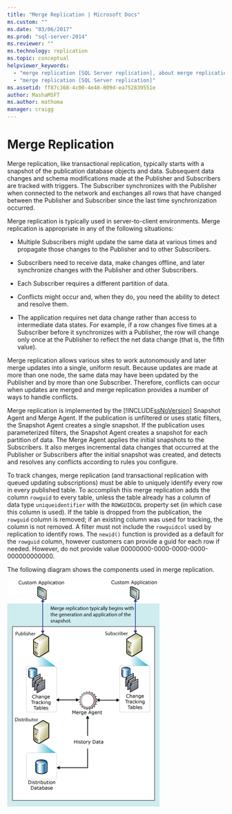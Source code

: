 ```yaml
---
title: "Merge Replication | Microsoft Docs"
ms.custom: ""
ms.date: "03/06/2017"
ms.prod: "sql-server-2014"
ms.reviewer: ""
ms.technology: replication
ms.topic: conceptual
helpviewer_keywords: 
  - "merge replication [SQL Server replication], about merge replication"
  - "merge replication [SQL Server replication]"
ms.assetid: ff87c368-4c00-4e48-809d-ea752839551e
author: MashaMSFT
ms.author: mathoma
manager: craigg
---
```

# Merge Replication
  Merge replication, like transactional replication, typically starts with a snapshot of the publication database objects and data. Subsequent data changes and schema modifications made at the Publisher and Subscribers are tracked with triggers. The Subscriber synchronizes with the Publisher when connected to the network and exchanges all rows that have changed between the Publisher and Subscriber since the last time synchronization occurred.

 Merge replication is typically used in server-to-client environments. Merge replication is appropriate in any of the following situations:

-   Multiple Subscribers might update the same data at various times and propagate those changes to the Publisher and to other Subscribers.

-   Subscribers need to receive data, make changes offline, and later synchronize changes with the Publisher and other Subscribers.

-   Each Subscriber requires a different partition of data.

-   Conflicts might occur and, when they do, you need the ability to detect and resolve them.

-   The application requires net data change rather than access to intermediate data states. For example, if a row changes five times at a Subscriber before it synchronizes with a Publisher, the row will change only once at the Publisher to reflect the net data change (that is, the fifth value).

 Merge replication allows various sites to work autonomously and later merge updates into a single, uniform result. Because updates are made at more than one node, the same data may have been updated by the Publisher and by more than one Subscriber. Therefore, conflicts can occur when updates are merged and merge replication provides a number of ways to handle conflicts.

 Merge replication is implemented by the [!INCLUDE[ssNoVersion](../../../includes/ssnoversion-md.md)] Snapshot Agent and Merge Agent. If the publication is unfiltered or uses static filters, the Snapshot Agent creates a single snapshot. If the publication uses parameterized filters, the Snapshot Agent creates a snapshot for each partition of data. The Merge Agent applies the initial snapshots to the Subscribers. It also merges incremental data changes that occurred at the Publisher or Subscribers after the initial snapshot was created, and detects and resolves any conflicts according to rules you configure.

 To track changes, merge replication (and transactional replication with queued updating subscriptions) must be able to uniquely identify every row in every published table. To accomplish this merge replication adds the column `rowguid` to every table, unless the table already has a column of data type `uniqueidentifier` with the `ROWGUIDCOL` property set (in which case this column is used). If the table is dropped from the publication, the `rowguid` column is removed; if an existing column was used for tracking, the column is not removed. A filter must not include the `rowguidcol` used by replication to identify rows. The `newid()` function is provided as a default for the `rowguid` column, however customers can provide a guid for each row if needed. However, do not provide value 00000000-0000-0000-0000-000000000000.

 The following diagram shows the components used in merge replication.

 ![Merge replication components and data flow](../media/merge.gif "Merge replication components and data flow")


